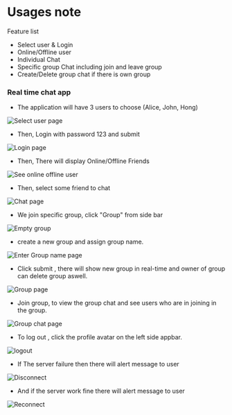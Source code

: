 # Usages note
Feature list
- Select user & Login
- Online/Offline user
- Individual Chat
- Specific group Chat including join and leave group
- Create/Delete group chat if there is own group

### Real time chat app
- The application will have 3 users to choose (Alice, John, Hong)
  
![Select user page](/asset/select%20user.jpg)


- Then, Login with password 123 and submit

![Login page](/asset/enter%20pas%20-%20select%20user.jpg)

- Then, There will display Online/Offline Friends

![See online offline user](/asset/online%20offline%20friend.jpg)

- Then, select some friend to chat

![Chat page](/asset/single%20chat.jpg)

- We join specific group, click "Group" from side bar

![Empty group](/asset/empty%20groups.jpg)

- create a new group and assign group name.
  
![Enter Group name page](/asset/enter%20name%20group.jpg)

- Click submit , there will show new group in real-time and owner of group can delete group aswell.

![Group page](/asset/group%20chat.jpg)

- Join group, to view the group chat and see users who are in joining in the group.

![Group chat page](/asset/group%20chat%20chat.jpg)

- To log out , click the profile avatar on the left side appbar.

![logout](/asset/logout.jpg)

- If The server failure then there will alert message to user

![Disconnect](/asset/disconnect.jpg)

- And if the server work fine there will alert message to user

![Reconnect](/asset/reconnect.jpg)